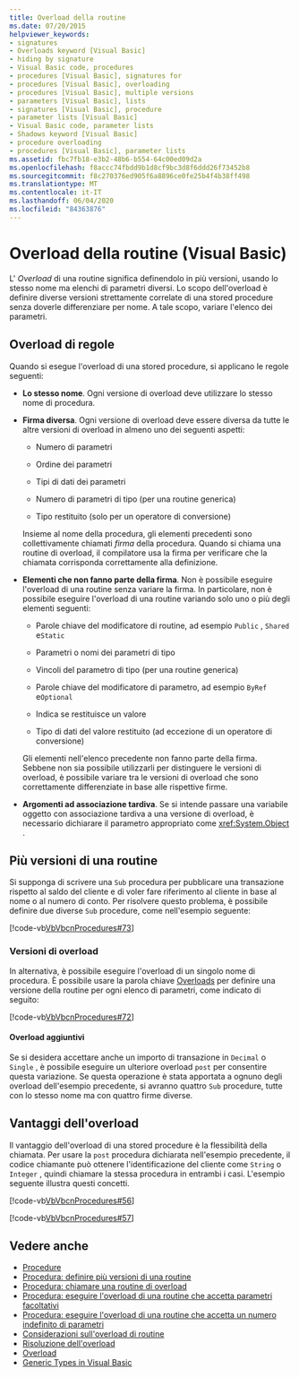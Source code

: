 ```yaml
---
title: Overload della routine
ms.date: 07/20/2015
helpviewer_keywords:
- signatures
- Overloads keyword [Visual Basic]
- hiding by signature
- Visual Basic code, procedures
- procedures [Visual Basic], signatures for
- procedures [Visual Basic], overloading
- procedures [Visual Basic], multiple versions
- parameters [Visual Basic], lists
- signatures [Visual Basic], procedure
- parameter lists [Visual Basic]
- Visual Basic code, parameter lists
- Shadows keyword [Visual Basic]
- procedure overloading
- procedures [Visual Basic], parameter lists
ms.assetid: fbc7fb18-e3b2-48b6-b554-64c00ed09d2a
ms.openlocfilehash: f8accc74fbdd9b1d8cf9bc3d8f6ddd26f73452b8
ms.sourcegitcommit: f8c270376ed905f6a8896ce0fe25b4f4b38ff498
ms.translationtype: MT
ms.contentlocale: it-IT
ms.lasthandoff: 06/04/2020
ms.locfileid: "84363876"
---
```

# <a name="procedure-overloading-visual-basic"></a>Overload della routine (Visual Basic)

L' *Overload* di una routine significa definendolo in più versioni, usando lo stesso nome ma elenchi di parametri diversi. Lo scopo dell'overload è definire diverse versioni strettamente correlate di una stored procedure senza doverle differenziare per nome. A tale scopo, variare l'elenco dei parametri.

## <a name="overloading-rules"></a>Overload di regole

Quando si esegue l'overload di una stored procedure, si applicano le regole seguenti:

- **Lo stesso nome**. Ogni versione di overload deve utilizzare lo stesso nome di procedura.

- **Firma diversa**. Ogni versione di overload deve essere diversa da tutte le altre versioni di overload in almeno uno dei seguenti aspetti:

  - Numero di parametri

  - Ordine dei parametri

  - Tipi di dati dei parametri

  - Numero di parametri di tipo (per una routine generica)

  - Tipo restituito (solo per un operatore di conversione)

  Insieme al nome della procedura, gli elementi precedenti sono collettivamente chiamati *firma* della procedura. Quando si chiama una routine di overload, il compilatore usa la firma per verificare che la chiamata corrisponda correttamente alla definizione.

- **Elementi che non fanno parte della firma**. Non è possibile eseguire l'overload di una routine senza variare la firma. In particolare, non è possibile eseguire l'overload di una routine variando solo uno o più degli elementi seguenti:

  - Parole chiave del modificatore di routine, ad esempio `Public` , `Shared` e`Static`

  - Parametri o nomi dei parametri di tipo

  - Vincoli del parametro di tipo (per una routine generica)

  - Parole chiave del modificatore di parametro, ad esempio `ByRef` e`Optional`

  - Indica se restituisce un valore

  - Tipo di dati del valore restituito (ad eccezione di un operatore di conversione)

  Gli elementi nell'elenco precedente non fanno parte della firma. Sebbene non sia possibile utilizzarli per distinguere le versioni di overload, è possibile variare tra le versioni di overload che sono correttamente differenziate in base alle rispettive firme.

- **Argomenti ad associazione tardiva**. Se si intende passare una variabile oggetto con associazione tardiva a una versione di overload, è necessario dichiarare il parametro appropriato come <xref:System.Object> .

## <a name="multiple-versions-of-a-procedure"></a>Più versioni di una routine

Si supponga di scrivere una `Sub` procedura per pubblicare una transazione rispetto al saldo del cliente e di voler fare riferimento al cliente in base al nome o al numero di conto. Per risolvere questo problema, è possibile definire due diverse `Sub` procedure, come nell'esempio seguente:

[!code-vb[VbVbcnProcedures#73](~/samples/snippets/visualbasic/VS_Snippets_VBCSharp/VbVbcnProcedures/VB/Class1.vb#73)]

### <a name="overloaded-versions"></a>Versioni di overload

In alternativa, è possibile eseguire l'overload di un singolo nome di procedura. È possibile usare la parola chiave [Overloads](../../../language-reference/modifiers/overloads.md) per definire una versione della routine per ogni elenco di parametri, come indicato di seguito:

[!code-vb[VbVbcnProcedures#72](~/samples/snippets/visualbasic/VS_Snippets_VBCSharp/VbVbcnProcedures/VB/Class1.vb#72)]

#### <a name="additional-overloads"></a>Overload aggiuntivi

Se si desidera accettare anche un importo di transazione in `Decimal` o `Single` , è possibile eseguire un ulteriore overload `post` per consentire questa variazione. Se questa operazione è stata apportata a ognuno degli overload dell'esempio precedente, si avranno quattro `Sub` procedure, tutte con lo stesso nome ma con quattro firme diverse.

## <a name="advantages-of-overloading"></a>Vantaggi dell'overload

Il vantaggio dell'overload di una stored procedure è la flessibilità della chiamata. Per usare la `post` procedura dichiarata nell'esempio precedente, il codice chiamante può ottenere l'identificazione del cliente come `String` o `Integer` , quindi chiamare la stessa procedura in entrambi i casi. L'esempio seguente illustra questi concetti.

[!code-vb[VbVbcnProcedures#56](~/samples/snippets/visualbasic/VS_Snippets_VBCSharp/VbVbcnProcedures/VB/Class1.vb#56)]

[!code-vb[VbVbcnProcedures#57](~/samples/snippets/visualbasic/VS_Snippets_VBCSharp/VbVbcnProcedures/VB/Class1.vb#57)]

## <a name="see-also"></a>Vedere anche

- [Procedure](./index.md)
- [Procedura: definire più versioni di una routine](./how-to-define-multiple-versions-of-a-procedure.md)
- [Procedura: chiamare una routine di overload](./how-to-call-an-overloaded-procedure.md)
- [Procedura: eseguire l'overload di una routine che accetta parametri facoltativi](./how-to-overload-a-procedure-that-takes-optional-parameters.md)
- [Procedura: eseguire l'overload di una routine che accetta un numero indefinito di parametri](./how-to-overload-a-procedure-that-takes-an-indefinite-number-of-parameters.md)
- [Considerazioni sull'overload di routine](./considerations-in-overloading-procedures.md)
- [Risoluzione dell'overload](./overload-resolution.md)
- [Overload](../../../language-reference/modifiers/overloads.md)
- [Generic Types in Visual Basic](../data-types/generic-types.md)
